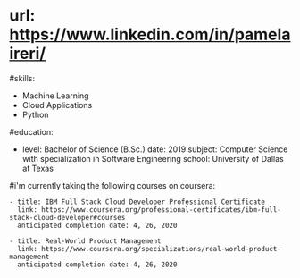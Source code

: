  # url: https://www.linkedin.com/in/pamelaireri/

#skills:
 - Machine Learning
 - Cloud Applications
 - Python

#education:
 - level: Bachelor of Science (B.Sc.)
   date: 2019
   subject: Computer Science with specialization in Software Engineering 
   school: University of Dallas at Texas


#i'm currently taking the following courses on coursera:
   
    - title: IBM Full Stack Cloud Developer Professional Certificate
      link: https://www.coursera.org/professional-certificates/ibm-full-stack-cloud-developer#courses
      anticipated completion date: 4, 26, 2020
      
    - title: Real-World Product Management
      link: https://www.coursera.org/specializations/real-world-product-management
      anticipated completion date: 4, 26, 2020
      


